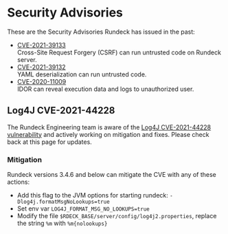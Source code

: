 # Security Advisories

These are the Security Advisories Rundeck has issued in the past:

* [CVE-2021-39133](CVE-2021-39133.md)<br>
    Cross-Site Request Forgery (CSRF) can run untrusted code on Rundeck server.
* [CVE-2021-39132](CVE-2021-39132.md)<br>
    YAML deserialization can run untrusted code.
* [CVE-2020-11009](CVE-2020-11009.md)<br>
    IDOR can reveal execution data and logs to unauthorized user.

## Log4J CVE-2021-44228

The Rundeck Engineering team is aware of the [Log4J CVE-2021-44228 vulnerability](https://cve.mitre.org/cgi-bin/cvename.cgi?name=CVE-2021-44228) and actively working on mitigation and fixes.  Please check back at this page for updates.

### Mitigation 

Rundeck versions 3.4.6 and below can mitigate the CVE with any of these actions:

* Add this flag to the JVM options for starting rundeck: `-Dlog4j.formatMsgNoLookups=true`
* Set env var `LOG4J_FORMAT_MSG_NO_LOOKUPS=true`
* Modify the file `$RDECK_BASE/server/config/log4j2.properties`, replace the string `%m` with `%m{nolookups}`
